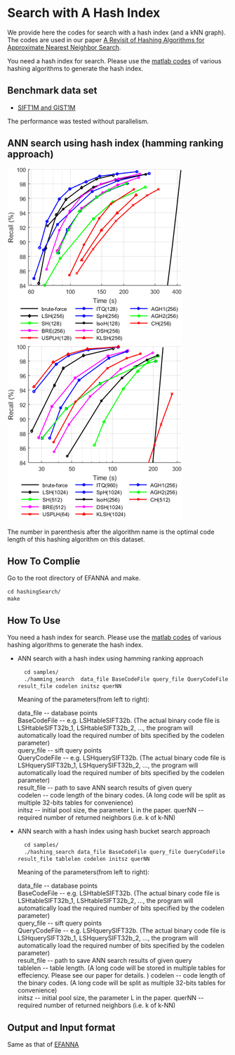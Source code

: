 Search with A Hash Index 
============
We provide here the codes for search with a hash index (and a kNN graph). The codes are used in our paper [A Revisit of Hashing Algorithms for Approximate Nearest Neighbor Search](http://arxiv.org/abs/1612.07545).    

You need a hash index for search. Please use the [matlab codes](https://github.com/dengcai78/MatlabFunc/tree/master/ANNS/Hashing) of various hashing algorithms to generate the hash index.

Benchmark data set
-------
* [SIFT1M and GIST1M](http://corpus-texmex.irisa.fr/)

The performance was tested without parallelism.   

ANN search using hash index (hamming ranking approach)
------

![SIFT100nn](figures/SIFT.png)     
![GIST100nn](figures/GIST.png)    

The number in parenthesis after the algorithm name is the optimal code length of this hashing algorithm on this dataset.


How To Complie    
-------
Go to the root directory of EFANNA and make.    

	cd hashingSearch/
	make

How To Use    
------
You need a hash index for search. Please use the [matlab codes](https://github.com/dengcai78/MatlabFunc/tree/master/ANNS/Hashing) of various hashing algorithms to generate the hash index.

* ANN search with a hash index using hamming ranking approach

		cd samples/
		./hamming_search  data_file BaseCodeFile query_file QueryCodeFile result_file codelen initsz querNN

  Meaning of the parameters(from left to right):   

	data_file     -- database points  
	BaseCodeFile  -- e.g. LSHtableSIFT32b. (The actual binary code file is LSHtableSIFT32b_1, LSHtableSIFT32b_2, ..., the program will automatically load the required number of bits specified by the codelen parameter)  
	query_file    -- sift query points  
	QueryCodeFile -- e.g. LSHquerySIFT32b. (The actual binary code file is LSHquerySIFT32b_1, LSHquerySIFT32b_2, ..., the program will automatically load the required number of bits specified by the codelen parameter)  
	result_file   -- path to save ANN search results of given query   
	codelen       -- code length of the binary codes. (A long code will be split as multiple 32-bits tables for convenience)   
	initsz        -- initial pool size, the parameter L in the paper.
    querNN        -- required number of returned neighbors (i.e. k of k-NN)   


* ANN search with a hash index using hash bucket search approach

		cd samples/
		./hashing_search data_file BaseCodeFile query_file QueryCodeFile result_file tablelen codelen initsz querNN 

  Meaning of the parameters(from left to right):   

	data_file     -- database points  
	BaseCodeFile  -- e.g. LSHtableSIFT32b. (The actual binary code file is LSHtableSIFT32b_1, LSHtableSIFT32b_2, ..., the program will automatically load the required number of bits specified by the codelen parameter)  
	query_file    -- sift query points  
	QueryCodeFile -- e.g. LSHquerySIFT32b. (The actual binary code file is LSHquerySIFT32b_1, LSHquerySIFT32b_2, ..., the program will automatically load the required number of bits specified by the codelen parameter)  
	result_file   -- path to save ANN search results of given query   
	tablelen      -- table length. (A long code will be stored in multiple tables for effeciency. Please see our paper for details. )
    codelen       -- code length of the binary codes. (A long code will be split as multiple 32-bits tables for convenience)   
    initsz        -- initial pool size, the parameter L in the paper.
    querNN        -- required number of returned neighbors (i.e. k of k-NN)   


Output and Input format
------
Same as that of [EFANNA](https://github.com/fc731097343/efanna)



